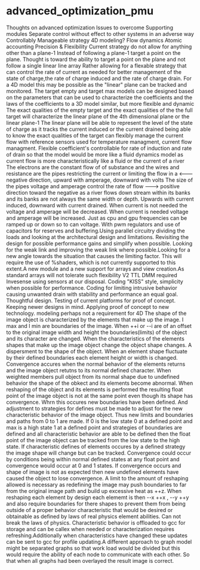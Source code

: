 # advanced_optimization_pmu
Thoughts on advanced optimization
Issues to overcome
Supporting modules 
Separate control without effect to other systems in an adverse way
Controllably 
Manageable strategy
4D modeling?
Flow dynamics 
Atomic accounting 
Precision & Flexibility
Current strategy do not allow for anything other than a plane-1 Instead of following a plane-1 target a point on the plane.
Thought is toward the ability to target a point on the plane and not follow a single linear line array 
Rather allowing for a flexable strategy that can control the rate of current as needed for better management of the state of charge,the rate of charge induced and the rate of charge drain.
For a 4D model this may be possible as the "linear" plane can be tracked and monitored.
The target empty and target max models can be designed based on the parameters that can be used to characterize the coefficients and the laws of the coefficients to a 3D model similar, but more flexible and dynamic
The exact qualities of the empty target and the exact qualities of the the full target will characterize the linear plane of the 4th dimensional plane or the linear plane-1
The linear plane will be able to represent the level of the state of charge as it tracks the current induced or the current drained
being able to know the exact qualities of the target can flexibly manage the current flow with reference sensors used for temperature managment, current flow managment.
Flexible coefficient's controllable for rate of induction and rate of drain so that the model would be more like a fluid dynamics model as current flow is more characteristically like a fluid or the current of a river 
The electrons are the constant flow of of substance and the wires and resistance are the pipes restricting the current or limiting the flow in a <---negative direction, upward with amperage, downward with volts
The size of the pipes voltage and amperage control the rate of flow ---> positive direction toward the negative as a river flows down stream within its banks and its banks are not always the same width or depth. Upwards with current induced, downward with current drained.
When current is not needed the voltage and amperage will be decreased. When current is needed voltage and amperage will be increased. Just as cpu and gpu frequencies can be ramped up or down so to can voltage. With pwm regulators and use of capacitors for reserves and buffering.Using parallel circuitry dividing the loads and looking at the architectural design and limitations. Revisiting the design for possible performance gains and simplify when possible. Looking for the weak link and improving the weak link where possible.Looking for a new angle towards the situation that causes the limiting factor.
This will require the use of %shaders, which is not currently supported to this extent.A new module and a new support for arrays and view creation.As standard arrays will not tolerate such flexibility
V2 TTL DMM required 
Invesense using sensors at our disposal. Coding "KISS" style, simplicity when possible for performance. Coding for limiting intrusive behavior causing unwanted drain with stability and performance an equal goal. 
Thoughtful design. Testing of current platforms for proof of concept. Keeping newer designs in mind. Applying proof of concept to new technology.
modeling perhaps not a requirement for 4D 
The shape of the image object is characterized by the elements that make up the image. I max and I min are boundaries of the image. When ++i or --i are of an offset to the original image width and height the boundaries(limits)  of the object and its character are changed. When the characteristics of the elements shapes that make up the image object change the object shape changes. A dispersment to the shape of the object. When an element shape fluctuate by their defined boundaries each element height or width is changed. Convergence accures when the normal behavior of the elements returns and the image object retutns to its normal defined character. When weighted members pull object from its normal shape due to undefined behavior the shape of the obkect and its elements become abnormal. When reshaping of the object and its elements is performed the resulting float point of the image object is not at the same point even though its shape has convergence. Whrn this occures new boundaries have been defined. And adjustment to strategies for defines must be made to adjust for the new characteristic behavior of the image object. Thus new limits and boundaries and paths from 0 to 1 are made. If 0 is the low state 0 at a defined point and max is a high state 1 at a defined point and strategies of boundaries are defined and all characteristic behavior are able to be defined then the float point of the image object can be tracked from the low state to the high state. If characteristic defines of elements occures by a defined strategy the image shape will change but can be tracked. Convergence could occur by conditions being within normal defined states at any float point and convergence would occur at 0 and 1 states. If convergence occurs and shape of image is not as expected then new undefined elements have caused the object to lose convergence. A limit to the amount of reshaping allowed is necessary as redefining the image may push boundaries to far from the original image path and build up excessive heat as ++z. When reshaping each element by design each elememt is then --x ++x , --y ++y and also require boundaries for there shapes to prevent them from being outside of a proper behavior characteristic that would be desired or obtainable as defined by laws of real physics element abilities. Can not break the laws of physics. Characteristic behavior is offloaded to gcc for storage and can be callex when needed or characterization requires refreshing.Additionally when characteristics have changed these updates can be sent to gcc for profile updating.A different approach to graph model might be separated graphs so that work load would be divided but this would require the ability of each node to communicate with each other. So that when all graphs had been overlayed the result image is correct.
